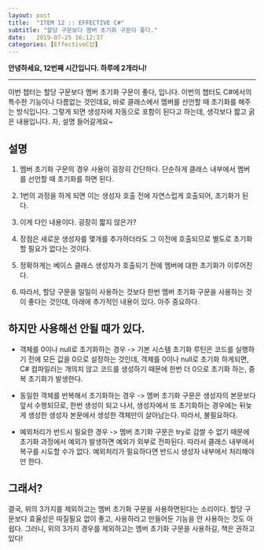 ```yaml
---
layout: post
title:  "ITEM 12 :: EFFECTIVE C#"
subtitle: "할당 구문보다 멤버 초기화 구문이 좋다."
date:   2019-07-25 16:12:37
categories: [EffectiveC샵]
---
```


**안녕하세요, 12번째 시간입니다. 하루에 2개라니!**

___

이번 챕터는 할당 구문보다 멤버 초기화 구문이 좋다, 입니다. 
이번의 챕터도 C#에서의 특수한 기능이나 다름없는 것인데요, 바로 클래스에서 멤버를 선언할 때 초기화를 해주는 방식입니다.
그렇게 되면 생성자에 자동으로 포함이 된다고 하는데, 생각보다 짧고 굵은 내용입니다. 자, 설명 들어갈게요~

## 설명

1. 멤버 초기화 구문의 경우 사용이 굉장히 간단하다. 단순하게 클래스 내부에서 멤버를 선언할 때 초기화를 하면 된다. 

2. 1번의 과정을 하게 되면 이는 생성자 호출 전에 자연스럽게 호출되어, 초기화가 된다.

3. 이게 다인 내용이다. 굉장히 짧지 않은가? 

4. 장점은 새로운 생성자를 몇개를 추가하더라도 그 이전에 호출되므로 별도로 초기화할 필요가 없다는 것이다.

5. 정확하게는 베이스 클래스 생성자가 호출되기 전에 멤버에 대한 초기화가 이루어진다.

6. 따라서, 할당 구문을 일일이 사용하는 것보다 한번 멤버 초기화 구문을 사용하는 것이 좋다는 것인데, 아래에 추가적인 내용이 있다. 아주 중요하다.


## 하지만 사용해선 안될 때가 있다.

- 객체를 0이나 null로 초기화하는 경우 -> 기본 시스템 초기화 루틴은 코드를 실행하기 전에 모든 값을 0으로 설정하는 것인데, 객체를 0이나 null로 초기화 하게되면, C# 컴파일러는 개의치 않고 코드를 생성하기 때문에 한번 더 0으로 초기화 하는, 중복 초기화가 발생한다.

- 동일한 객체를 반복해서 초기화하는 경우 -> 멤버 초기화 구문은 생성자의 본문보다 앞서 수행되므로, 한번 생성이 되고 나서, 생성자에서 또 초기화하는 경우에는 뒤늦게 생성한 생성자 본문에서 생성한 객체만이 살아남는다. 따라서, 불필요하다.

- 예외처리가 반드시 필요한 경우 -> 멤버 초기화 구문은 try로 감쌀 수 없기 때문에 초기화 과정에서 예외가 발생하면 예외가 외부로 전파된다. 따라서 클래스 내부에서 복구를 시도할 수가 없다. 예외처리가 필요하다면 반드시 생성자 내부에서 처리해야만 한다.


## 그래서?

결국, 위의 3가지를 제외하고는 멤버 초기화 구문을 사용하면된다는 소리이다. 할당 구문보다 효율성은 따질필요 없이 좋고, 사용하라고 만들어둔 기능을 안 사용하는 것도 아쉽다. 그러니, 위의 3가지 경우를 제외하고는 멤버 초기화 구문을 사용하길, 책은 권하고 있다!











